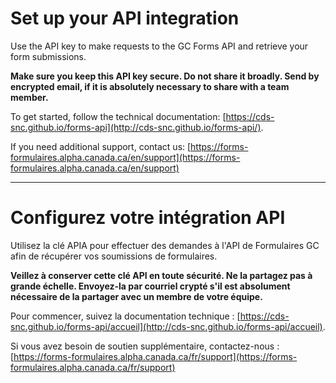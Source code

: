 # Set up your API integration

Use the API key to make requests to the GC Forms API and retrieve your form submissions.

**Make sure you keep this API key secure. Do not share it broadly. Send by encrypted email, if it is absolutely necessary to share with a team member.**

To get started, follow the technical documentation: [https://cds-snc.github.io/forms-api](http://cds-snc.github.io/forms-api/).

If you need additional support, contact us: [https://forms-formulaires.alpha.canada.ca/en/support](https://forms-formulaires.alpha.canada.ca/en/support)

---

# Configurez votre intégration API

Utilisez la clé APIA pour effectuer des demandes à l'API de Formulaires GC afin de récupérer vos soumissions de formulaires.

**Veillez à conserver cette clé API en toute sécurité. Ne la partagez pas à grande échelle. Envoyez-la par courriel crypté s'il est absolument nécessaire de la partager avec un membre de votre équipe.**

Pour commencer, suivez la documentation technique : [https://cds-snc.github.io/forms-api/accueil](http://cds-snc.github.io/forms-api/accueil).

Si vous avez besoin de soutien supplémentaire, contactez-nous : [https://forms-formulaires.alpha.canada.ca/fr/support](https://forms-formulaires.alpha.canada.ca/fr/support)
